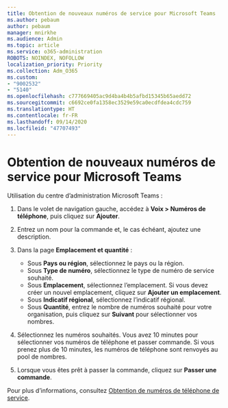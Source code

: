 ```yaml
---
title: Obtention de nouveaux numéros de service pour Microsoft Teams
ms.author: pebaum
author: pebaum
manager: mnirkhe
ms.audience: Admin
ms.topic: article
ms.service: o365-administration
ROBOTS: NOINDEX, NOFOLLOW
localization_priority: Priority
ms.collection: Adm_O365
ms.custom:
- "9002532"
- "5140"
ms.openlocfilehash: c777669405ac9d4ba4b4b5afbd15345b65aedd72
ms.sourcegitcommit: c6692ce0fa1358ec3529e59ca0ecdfdea4cdc759
ms.translationtype: HT
ms.contentlocale: fr-FR
ms.lasthandoff: 09/14/2020
ms.locfileid: "47707493"
---
```

# <a name="get-new-service-numbers-for-teams"></a>Obtention de nouveaux numéros de service pour Microsoft Teams

Utilisation du centre d’administration Microsoft Teams :

1. Dans le volet de navigation gauche, accédez à **Voix > Numéros de téléphone**, puis cliquez sur **Ajouter**.
2. Entrez un nom pour la commande et, le cas échéant, ajoutez une description.
3. Dans la page **Emplacement et quantité** :

    - Sous **Pays ou région**, sélectionnez le pays ou la région.
    - Sous **Type de numéro**, sélectionnez le type de numéro de service souhaité.
    - Sous **Emplacement**, sélectionnez l’emplacement. Si vous devez créer un nouvel emplacement, cliquez sur **Ajouter un emplacement**.
    - Sous **Indicatif régional**, sélectionnez l’indicatif régional.
    - Sous **Quantité**, entrez le nombre de numéros souhaité pour votre organisation, puis cliquez sur **Suivant** pour sélectionner vos nombres.
    
4. Sélectionnez les numéros souhaités. Vous avez 10 minutes pour sélectionner vos numéros de téléphone et passer commande. Si vous prenez plus de 10 minutes, les numéros de téléphone sont renvoyés au pool de nombres.
5. Lorsque vous êtes prêt à passer la commande, cliquez sur **Passer une commande**.

Pour plus d’informations, consultez [Obtention de numéros de téléphone de service](https://docs.microsoft.com/microsoftteams/getting-service-phone-numbers).
